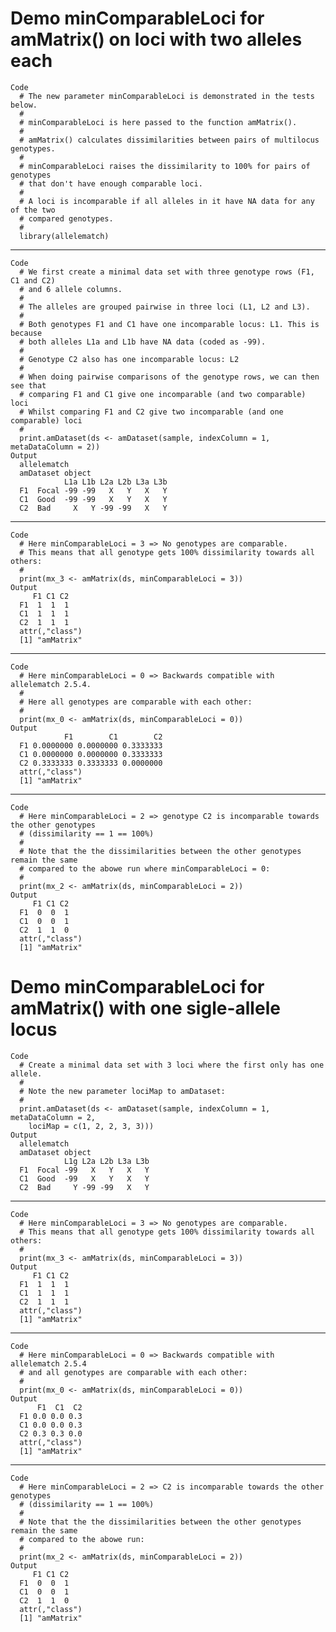 # Demo minComparableLoci for amMatrix() on loci with two alleles each

    Code
      # The new parameter minComparableLoci is demonstrated in the tests below.
      #  
      # minComparableLoci is here passed to the function amMatrix().
      #  
      # amMatrix() calculates dissimilarities between pairs of multilocus genotypes.
      #  
      # minComparableLoci raises the dissimilarity to 100% for pairs of genotypes 
      # that don't have enough comparable loci.
      #  
      # A loci is incomparable if all alleles in it have NA data for any of the two
      # compared genotypes.
      #  
      library(allelematch)

---

    Code
      # We first create a minimal data set with three genotype rows (F1, C1 and C2)
      # and 6 allele columns.
      #  
      # The alleles are grouped pairwise in three loci (L1, L2 and L3).
      #  
      # Both genotypes F1 and C1 have one incomparable locus: L1. This is because 
      # both alleles L1a and L1b have NA data (coded as -99).
      #  
      # Genotype C2 also has one incomparable locus: L2
      #  
      # When doing pairwise comparisons of the genotype rows, we can then see that
      # comparing F1 and C1 give one incomparable (and two comparable) loci
      # Whilst comparing F1 and C2 give two incomparable (and one comparable) loci
      #  
      print.amDataset(ds <- amDataset(sample, indexColumn = 1, metaDataColumn = 2))
    Output
      allelematch
      amDataset object
                L1a L1b L2a L2b L3a L3b
      F1  Focal -99 -99   X   Y   X   Y
      C1  Good  -99 -99   X   Y   X   Y
      C2  Bad     X   Y -99 -99   X   Y

---

    Code
      # Here minComparableLoci = 3 => No genotypes are comparable.
      # This means that all genotype gets 100% dissimilarity towards all others:
      #  
      print(mx_3 <- amMatrix(ds, minComparableLoci = 3))
    Output
         F1 C1 C2
      F1  1  1  1
      C1  1  1  1
      C2  1  1  1
      attr(,"class")
      [1] "amMatrix"

---

    Code
      # Here minComparableLoci = 0 => Backwards compatible with allelematch 2.5.4.
      #  
      # Here all genotypes are comparable with each other:
      #  
      print(mx_0 <- amMatrix(ds, minComparableLoci = 0))
    Output
                F1        C1        C2
      F1 0.0000000 0.0000000 0.3333333
      C1 0.0000000 0.0000000 0.3333333
      C2 0.3333333 0.3333333 0.0000000
      attr(,"class")
      [1] "amMatrix"

---

    Code
      # Here minComparableLoci = 2 => genotype C2 is incomparable towards the other genotypes
      # (dissimilarity == 1 == 100%)
      #  
      # Note that the the dissimilarities between the other genotypes remain the same
      # compared to the abowe run where minComparableLoci = 0:
      #  
      print(mx_2 <- amMatrix(ds, minComparableLoci = 2))
    Output
         F1 C1 C2
      F1  0  0  1
      C1  0  0  1
      C2  1  1  0
      attr(,"class")
      [1] "amMatrix"

# Demo minComparableLoci for amMatrix() with one sigle-allele locus

    Code
      # Create a minimal data set with 3 loci where the first only has one allele.
      #  
      # Note the new parameter lociMap to amDataset:
      #  
      print.amDataset(ds <- amDataset(sample, indexColumn = 1, metaDataColumn = 2,
        lociMap = c(1, 2, 2, 3, 3)))
    Output
      allelematch
      amDataset object
                L1g L2a L2b L3a L3b
      F1  Focal -99   X   Y   X   Y
      C1  Good  -99   X   Y   X   Y
      C2  Bad     Y -99 -99   X   Y

---

    Code
      # Here minComparableLoci = 3 => No genotypes are comparable.
      # This means that all genotype gets 100% dissimilarity towards all others:
      #  
      print(mx_3 <- amMatrix(ds, minComparableLoci = 3))
    Output
         F1 C1 C2
      F1  1  1  1
      C1  1  1  1
      C2  1  1  1
      attr(,"class")
      [1] "amMatrix"

---

    Code
      # Here minComparableLoci = 0 => Backwards compatible with allelematch 2.5.4
      # and all genotypes are comparable with each other:
      #  
      print(mx_0 <- amMatrix(ds, minComparableLoci = 0))
    Output
          F1  C1  C2
      F1 0.0 0.0 0.3
      C1 0.0 0.0 0.3
      C2 0.3 0.3 0.0
      attr(,"class")
      [1] "amMatrix"

---

    Code
      # Here minComparableLoci = 2 => C2 is incomparable towards the other genotypes
      # (dissimilarity == 1 == 100%)
      #  
      # Note that the the dissimilarities between the other genotypes remain the same
      # compared to the abowe run:
      #  
      print(mx_2 <- amMatrix(ds, minComparableLoci = 2))
    Output
         F1 C1 C2
      F1  0  0  1
      C1  0  0  1
      C2  1  1  0
      attr(,"class")
      [1] "amMatrix"

